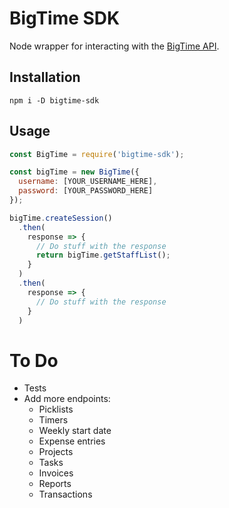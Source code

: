 # BigTime SDK
Node wrapper for interacting with the [BigTime API](http://iq.bigtime.net/BigtimeData/api/v2/help/Overview).

## Installation

`npm i -D bigtime-sdk`

## Usage

```js
const BigTime = require('bigtime-sdk');

const bigTime = new BigTime({
  username: [YOUR_USERNAME_HERE],
  password: [YOUR_PASSWORD_HERE]
});

bigTime.createSession()
  .then(
    response => {
      // Do stuff with the response
      return bigTime.getStaffList();
    }
  )
  .then(
    response => {
      // Do stuff with the response
    }
  )
```

# To Do
- Tests
- Add more endpoints:
  - Picklists
  - Timers
  - Weekly start date
  - Expense entries
  - Projects
  - Tasks
  - Invoices
  - Reports
  - Transactions